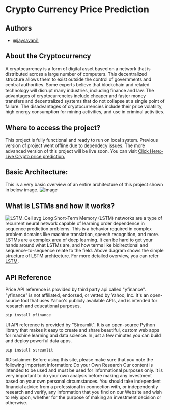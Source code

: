 # Crypto Currency Price Prediction

## Authors

- [@jaysavani1](https://www.github.com/jaysavani1)

## About the Cryptocurrency
A cryptocurrency is a form of digital asset based on a network that is distributed across a large number of computers. This decentralized structure allows them to exist outside the control of governments and central authorities. Some experts believe that blockchain and related technology will disrupt many industries, including finance and law. The advantages of cryptocurrencies include cheaper and faster money transfers and decentralized systems that do not collapse at a single point of failure. The disadvantages of cryptocurrencies include their price volatility, high energy consumption for mining activities, and use in criminal activities.

## Where to access the project?
This project is fully functional and ready to run on local system. Previous version of project went offline due to dependecy issues. The more advanced version of this project will be live soon. You can visit [Click Here:- Live Crypto price prediction.]()

##  Basic Architecture:
This is a very basic overview of an entire architecture of this project shown in below image.
![image](https://user-images.githubusercontent.com/39219880/198695674-04b72022-5a6c-4c70-a4a0-93e1696e5178.png)

## What is LSTMs and how it works?

![LSTM_Cell svg](https://user-images.githubusercontent.com/39219880/198695913-8e0d5336-2140-4128-b76d-445a49a44930.png)
Long Short-Term Memory (LSTM) networks are a type of recurrent neural network capable of learning order dependence in sequence prediction problems. This is a behavior required in complex problem domains like machine translation, speech recognition, and more. LSTMs are a complex area of deep learning. It can be hard to get your hands around what LSTMs are, and how terms like bidirectional and sequence-to-sequence relate to the field. Above diagram shows the simple structure of LSTM archtecture. For more detailed overview, you can refer [LSTM](https://direct.mit.edu/neco/article-abstract/9/8/1735/6109/Long-Short-Term-Memory?redirectedFrom=fulltext).


## API Reference
Price API reference is provided by third party api called "yfinance". "yfinance" is not affiliated, endorsed, or vetted by Yahoo, Inc. It's an open-source tool that uses Yahoo's publicly available APIs, and is intended for research and educational purposes.

```
pip install yfinance
```

UI API reference is provided by "Streamlit". It is an open-source Python library that makes it easy to create and share beautiful, custom web apps for machine learning and data science. In just a few minutes you can build and deploy powerful data apps.
```
pip install streamlit
```

#Disclaimer: 
Before using this site, please make sure that you note the following important information: Do your Own Research Our content is intended to be used and must be used for  informational purposes only.  It is very important to do your own analysis before making any investment  based on your own personal circumstances.  You should take independent financial advice from a professional in connection with,  or independently research and verify,  any information that you find on our Website and wish to rely upon,  whether for the purpose of making an investment decision or otherwise.
